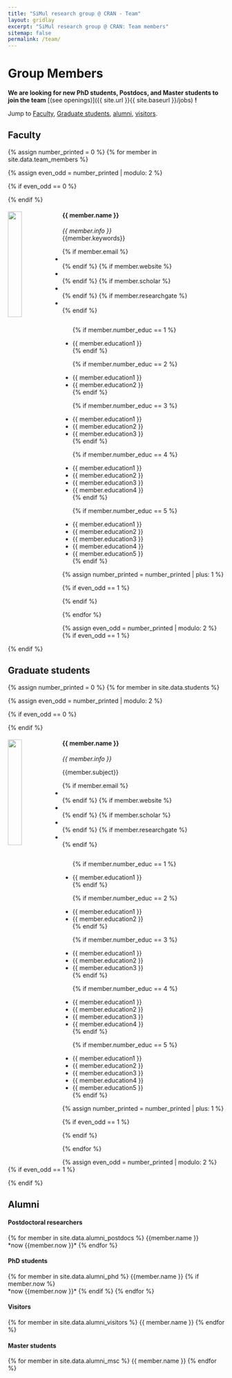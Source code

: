 ```yaml
---
title: "SiMul research group @ CRAN - Team"
layout: gridlay
excerpt: "SiMul research group @ CRAN: Team members"
sitemap: false
permalink: /team/
---
```


# Group Members

 **We are  looking for new PhD students, Postdocs, and Master students to join the team** [(see openings)]({{ site.url }}{{ site.baseurl }}/jobs) **!**


Jump to [Faculty](#faculty), [Graduate students](#graduate-students), [alumni](#alumni), [visitors](#lab-visitors).

## Faculty
{% assign number_printed = 0 %}
{% for member in site.data.team_members %}

{% assign even_odd = number_printed | modulo: 2 %}

{% if even_odd == 0 %}
<div class="row">
{% endif %}

<div class="col-sm-6 clearfix">
  <img src="{{ site.url }}{{ site.baseurl }}/images/teampic/{{ member.photo }}" class="img-responsive" width="25%" style="float: left" />
  <h4>{{ member.name }}</h4>
  <i>{{ member.info }} </i> <!--<br>email: <{{ member.email }}></i> -->
    <br/>
  {{member.keywords}}
  <br/>
  <ul class="list-inline">
  {% if member.email %}
  <li class="list-inline-item">
  <a href="mailto:firstname.lastname@univ-lorraine.fr"  title="email" class="no-mark-external">
    <span class="fa fa-envelope"></span>
    <!-- <span class="sr-only">{{ name }}</span> -->
  </a>
  </li>
  {% endif %}
  {% if member.website %}
  <li class="list-inline-item">
  <a href="{{member.website}}" title="personal website" class="no-mark-external">
    <span class="fa fa-globe"></span>
    <!-- <span class="sr-only">{{ name }}</span> -->
  </a>
  </li>
  {% endif %}
  {% if member.scholar %}
  <li class="list-inline-item">
  <a href="{{member.scholar}}" title="scholar" class="no-mark-external">
    <span class="ai ai-lg ai-google-scholar-square"></span>
    <!-- <span class="sr-only">{{ name }}</span> -->
  </a>
  </li>
  {% endif %}
  {% if member.researchgate %}
  <li class="list-inline-item">
  <a href="{{member.researchgate}}" title="rg" class="no-mark-external">
    <span class="ai ai-lg ai-researchgate-square"></span>
    <!-- <span class="sr-only">{{ name }}</span> -->
  </a>
  </li>
  {% endif %}
  </ul>
  <ul style="overflow: hidden">

  {% if member.number_educ == 1 %}
  <li> {{ member.education1 }} </li>
  {% endif %}

  {% if member.number_educ == 2 %}
  <li> {{ member.education1 }} </li>
  <li> {{ member.education2 }} </li>
  {% endif %}

  {% if member.number_educ == 3 %}
  <li> {{ member.education1 }} </li>
  <li> {{ member.education2 }} </li>
  <li> {{ member.education3 }} </li>
  {% endif %}

  {% if member.number_educ == 4 %}
  <li> {{ member.education1 }} </li>
  <li> {{ member.education2 }} </li>
  <li> {{ member.education3 }} </li>
  <li> {{ member.education4 }} </li>
  {% endif %}

  {% if member.number_educ == 5 %}
  <li> {{ member.education1 }} </li>
  <li> {{ member.education2 }} </li>
  <li> {{ member.education3 }} </li>
  <li> {{ member.education4 }} </li>
  <li> {{ member.education5 }} </li>
  {% endif %}

  </ul>
</div>

{% assign number_printed = number_printed | plus: 1 %}

{% if even_odd == 1 %}
</div>
{% endif %}

{% endfor %}

{% assign even_odd = number_printed | modulo: 2 %}
{% if even_odd == 1 %}
</div>
{% endif %}




## Graduate students
{% assign number_printed = 0 %}
{% for member in site.data.students %}

{% assign even_odd = number_printed | modulo: 2 %}

{% if even_odd == 0 %}
<div class="row">
{% endif %}

<div class="col-sm-6 clearfix">
  <img src="{{ site.url }}{{ site.baseurl }}/images/teampic/{{ member.photo }}" class="img-responsive" width="25%" style="float: left" />
  <h4>{{ member.name }}</h4>
  <i>{{ member.info }} </i> <!--<br>email: <{{ member.email }}></i> -->
    <br/>
  <p class="text-muted"> {{member.subject}}</p>
  <ul class="list-inline">
  {% if member.email %}
  <li class="list-inline-item">
  <a href="mailto:firstname.lastname@univ-lorraine.fr"  title="email" class="no-mark-external">
    <span class="fa fa-envelope"></span>
    <!-- <span class="sr-only">{{ name }}</span> -->
  </a>
  </li>
  {% endif %}
  {% if member.website %}
  <li class="list-inline-item">
  <a href="{{member.website}}" title="personal website" class="no-mark-external">
    <span class="fa fa-globe"></span>
    <!-- <span class="sr-only">{{ name }}</span> -->
  </a>
  </li>
  {% endif %}
  {% if member.scholar %}
  <li class="list-inline-item">
  <a href="{{member.scholar}}" title="scholar" class="no-mark-external">
    <span class="ai ai-lg ai-google-scholar-square"></span>
    <!-- <span class="sr-only">{{ name }}</span> -->
  </a>
  </li>
  {% endif %}
  {% if member.researchgate %}
  <li class="list-inline-item">
  <a href="{{member.researchgate}}" title="rg" class="no-mark-external">
    <span class="ai ai-lg ai-researchgate-square"></span>
    <!-- <span class="sr-only">{{ name }}</span> -->
  </a>
  </li>
  {% endif %}
  </ul>
  <ul style="overflow: hidden">

  {% if member.number_educ == 1 %}
  <li> {{ member.education1 }} </li>
  {% endif %}

  {% if member.number_educ == 2 %}
  <li> {{ member.education1 }} </li>
  <li> {{ member.education2 }} </li>
  {% endif %}

  {% if member.number_educ == 3 %}
  <li> {{ member.education1 }} </li>
  <li> {{ member.education2 }} </li>
  <li> {{ member.education3 }} </li>
  {% endif %}

  {% if member.number_educ == 4 %}
  <li> {{ member.education1 }} </li>
  <li> {{ member.education2 }} </li>
  <li> {{ member.education3 }} </li>
  <li> {{ member.education4 }} </li>
  {% endif %}

  {% if member.number_educ == 5 %}
  <li> {{ member.education1 }} </li>
  <li> {{ member.education2 }} </li>
  <li> {{ member.education3 }} </li>
  <li> {{ member.education4 }} </li>
  <li> {{ member.education5 }} </li>
  {% endif %}

  </ul>
</div>

{% assign number_printed = number_printed | plus: 1 %}

{% if even_odd == 1 %}
</div>
{% endif %}

{% endfor %}

{% assign even_odd = number_printed | modulo: 2 %}
{% if even_odd == 1 %}
</div>
{% endif %}




<!-- {% assign number_printed = 0 %}
{% for member in site.data.alumni_members %}

{% assign even_odd = number_printed | modulo: 2 %}

{% if even_odd == 0 %}
<div class="row">
{% endif %}

<div class="col-sm-6 clearfix">
  <img src="{{ site.url }}{{ site.baseurl }}/images/teampic/{{ member.photo }}" class="img-responsive" width="25%" style="float: left" />
  <h4>{{ member.name }}</h4>
  <i>{{ member.duration }} <br> Role: {{ member.info }}</i>
  <ul style="overflow: hidden">

  </ul>
</div>

{% assign number_printed = number_printed | plus: 1 %}

{% if even_odd == 1 %}
</div>
{% endif %}

{% endfor %}

{% assign even_odd = number_printed | modulo: 2 %}
{% if even_odd == 1 %}
</div>
{% endif %} -->

## Alumni
<div class="row">
<div class="col-md-6 clearfix">
<h4>Postdoctoral researchers</h4>
{% for member in site.data.alumni_postdocs %}
{{member.name }} <br />
*now {{member.now }}*
{% endfor %}
</div>

<div class="col-md-6 clearfix">
<h4>PhD students</h4>
{% for member in site.data.alumni_phd %}
{{member.name }}
{% if member.now %} <br/> *now {{member.now }}*
{% endif %}
{% endfor %}
</div>
</div>

<div class=row>
<div class="col-md-6 clearfix">
<h4>Visitors</h4>
{% for member in site.data.alumni_visitors %}
{{ member.name }}
{% endfor %}
</div>
<div class="col-md-6 clearfix">
<h4>Master students</h4>
{% for member in site.data.alumni_msc %}
{{ member.name }}
{% endfor %}
</div>
